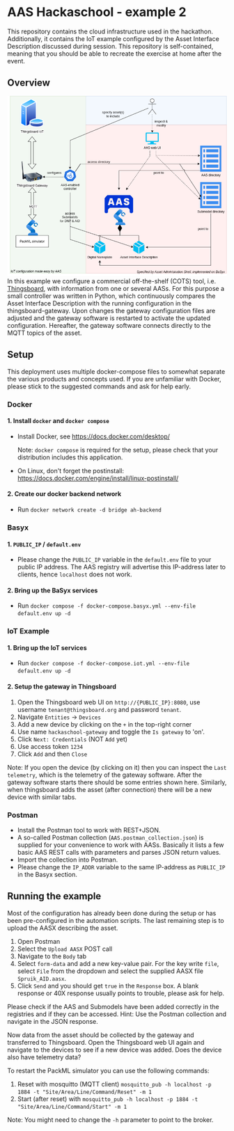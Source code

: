 # AAS Hackaschool - example 2
This repository contains the cloud infrastructure used in the hackathon.
Additionally, it contains the IoT example configured by the Asset Interface Description discussed during session.
This repository is self-contained, meaning that you should be able to recreate the exercise at home after the event.

## Overview
![Schematic overview](img/overview.png)
In this example we configure a commercial off-the-shelf (COTS) tool, i.e. [Thingsboard](thingsboard.io), with information from one or several AASs.
For this purpose a small controller was written in Python, which continuously compares the Asset Interface Description with the running configuration in the thingsboard-gateway.
Upon changes the gateway configuration files are adjusted and the gateway software is restarted to activate the updated configuration.
Hereafter, the gateway software connects directly to the MQTT topics of the asset.


## Setup
This deployment uses multiple docker-compose files to somewhat separate the various products and concepts used.
If you are unfamiliar with Docker, please stick to the suggested commands and ask for help early.

### Docker
#### 1. Install `docker` and `docker compose`
* Install Docker, see https://docs.docker.com/desktop/

  Note: `docker compose` is required for the setup, please check that your distribution includes this application.
* On Linux, don't forget the postinstall: https://docs.docker.com/engine/install/linux-postinstall/
#### 2. Create our docker backend network
* Run `docker network create -d bridge ah-backend`


### Basyx
#### 1. `PUBLIC_IP` / `default.env`
* Please change the `PUBLIC_IP` variable in the `default.env` file to your public IP address.
  The AAS registry will advertise this IP-address later to clients, hence `localhost` does not work.
#### 2. Bring up the BaSyx services
* Run `docker compose -f docker-compose.basyx.yml --env-file default.env up -d`

### IoT Example
#### 1. Bring up the IoT services
* Run `docker compose -f docker-compose.iot.yml --env-file default.env up -d`

#### 2. Setup the gateway in Thingsboard
1. Open the Thingsboard web UI on `http://{PUBLIC_IP}:8080`, use username `tenant@thingsboard.org` and password `tenant`.
2. Navigate `Entities` -> `Devices`
3. Add a new device by clicking on the `+` in the top-right corner
4. Use name `hackaschool-gateway` and toggle the `Is gateway` to 'on'.
5. Click `Next: Credentials` (NOT `Add` yet)
6. Use access token `1234`
7. Click `Add` and then `Close` 

Note: If you open the device (by clicking on it) then you can inspect the `Last telemetry`, which is the telemetry of the gateway software.
After the gateway software starts there should be some entries shown here.
Similarly, when thingsboard adds the asset (after connection) there will be a new device with similar tabs.

### Postman
* Install the Postman tool to work with REST+JSON. 
* A so-called Postman collection (`AAS.postman_collection.json`) is supplied for your convenience to work with AASs. Basically it lists a few basic AAS REST calls with parameters and parses JSON return values.
* Import the collection into Postman.
* Please change the `IP_ADDR` variable to the same IP-address as `PUBLIC_IP` in the Basyx section.

## Running the example
Most of the configuration has already been done during the setup or has been pre-configured in the automation scripts.
The last remaining step is to upload the AASX describing the asset.

1. Open Postman
2. Select the `Upload AASX` POST call
3. Navigate to the `Body` tab
4. Select `form-data` and add a new key-value pair. For the key write `file`, select `File` from the dropdown and select the supplied AASX file `Spruik_AID.aasx`.
5. Click `Send` and you should get `true` in the `Response` box. A blank response or 40X response usually points to trouble, please ask for help.

Please check if the AAS and Submodels have been added correctly in the registries and if they can be accessed.
Hint: Use the Postman collection and navigate in the JSON response.

Now data from the asset should be collected by the gateway and transferred to Thingsboard.
Open the Thingsboard web UI again and navigate to the devices to see if a new device was added.
Does the device also have telemetry data?

To restart the PackML simulator you can use the following commands:
1. Reset with mosquitto (MQTT client) `mosquitto_pub -h localhost -p 1884 -t "Site/Area/Line/Command/Reset" -m 1`
2. Start (after reset) with `mosquitto_pub -h localhost -p 1884 -t "Site/Area/Line/Command/Start" -m 1`

Note: You might need to change the `-h` parameter to point to the broker.
